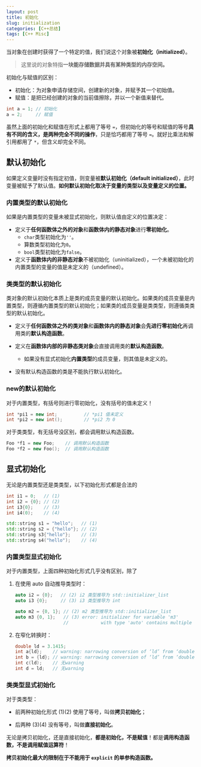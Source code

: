 ```yaml
---
layout: post
title: 初始化
slug: initialization
categories: [C++总结]
tags: [C++ Misc]
---
```



当对象在创建时获得了一个特定的值，我们说这个对象被**初始化（initialized）**。

>   这里说的对象特指**一块能存储数据并具有某种类型的内存空间。**

初始化与赋值的区别：

+   初始化：为对象申请存储空间，创建新的对象，并赋予其一个初始值。
+   赋值：是把已经创建的对象的当前值擦除，并以一个新值来替代。

```c++
int a = 1; // 初始化
a = 2;     // 赋值
```

虽然上面的初始化和赋值在形式上都用了等号 `=`，但初始化的等号和赋值的等号**具有不同的含义，是两种完全不同的操作**，只是恰巧都用了等号 `=`。就好比乘法和解引用都用了 `*`，但含义却完全不同。

## 默认初始化

如果定义变量时没有指定初值，则变量被**默认初始化（default initialized）**，此时变量被赋予了默认值。**如何默认初始化取决于变量的类型以及变量定义的位置。**

### 内置类型的默认初始化

如果是内置类型的变量未被显式初始化，则默认值由定义的位置决定：

+   定义于**任何函数体之外的对象**和**函数体内的静态对象**进行**零初始化**。
    +   `char`类型初始化为`''`。
    +   算数类型初始化为`0`。
    +   `bool`类型初始化为`false`。
+   定义于**函数体内的非静态对象**不被初始化（uninitialized），一个未被初始化的内置类型的变量的值是未定义的（undefined）。

### 类类型的默认初始化

类对象的默认初始化本质上是类的成员变量的默认初始化。如果类的成员变量是内置类型，则遵循内置类型的默认初始化；如果类的成员变量是类类型，则遵循类类型的默认初始化。

+   定义于**任何函数体之外的类对象**和**函数体内的静态对象**会**先进行零初始化**再调用类的**默认构造函数**。
+   定义在**函数体内部的非静态类对象**会直接调用类的**默认构造函数**。
    +   如果没有显式初始化**内置类型**的成员变量，则其值是未定义的。

+   没有默认构造函数的类是不能执行默认初始化。

### new的默认初始化

对于内置类型，有括号则进行零初始化，没有括号的值未定义！

```c++
int *pi1 = new int;          // *pi1 值未定义
int *pi2 = new int();        // *pi2 为 0
```

对于类类型，有无括号没区别，都会调用默认构造函数。

```c++
Foo *f1 = new Foo;    // 调用默认构造函数
Foo *f2 = new Foo();  // 调用默认构造函数
```

## 显式初始化
无论是内置类型还是类类型，以下初始化形式都是合法的
```c++
int i1 = 0;   // (1)
int i2 = {0}; // (2)
int i3{0};    // (3)
int i4(0);    // (4)

std::string s1 = "hello";   // (1)
std::string s2 = {"hello"}; // (2)
std::string s3{"hello"};    // (3)
std::string s4("hello");    // (4)
```
### 内置类型显式初始化

对于内置类型，上面四种初始化形式几乎没有区别，除了

1.   在使用 auto 自动推导类型时：

     ```c++
     auto i2 = {0};   // (2) i2 类型推导为 std::initializer_list
     auto i3 {0};     // (3) i3 类型推导为 int

     auto m2 = {0, 1}; // (2) m2 类型推导为 std::initializer_list
     auto m3 {0, 1};   // (3) error: initializer for variable 'm3'
                       //            with type 'auto' contains multiple expressions
     ```

2. 在窄化转换时：

    ```c++
    double ld = 3.1415;
    int a{ld};    // warning: narrowing conversion of ‘ld’ from ‘double’ to ‘int’ [-Wnarrowing]
    int b = {ld}; // warning: narrowing conversion of ‘ld’ from ‘double’ to ‘int’ [-Wnarrowing]
    int c(ld);    // 无warning
    int d = ld;   // 无warning
    ```


### 类类型显式初始化

对于类类型：

+   前两种初始化形式 (1)(2) 使用了等号，叫做**拷贝初始化**；

+   后两种 (3)(4) 没有等号，叫做**直接初始化**。

无论是拷贝初始化，还是直接初始化，**都是初始化，不是赋值**！都是**调用构造函数，不是调用赋值运算符**！

**拷贝初始化最大的限制在于不能用于 `explicit` 的单参构造函数。**
